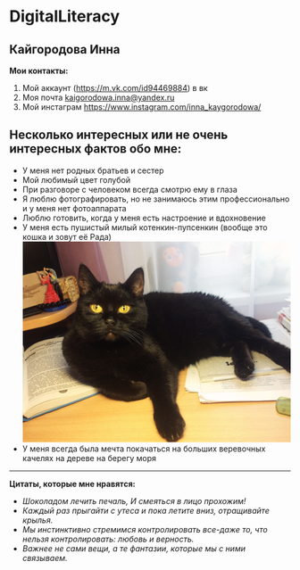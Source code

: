 # DigitalLiteracy
## Кайгородова Инна
**Мои контакты:**
1. Мой аккаунт (https://m.vk.com/id94469884) в вк  
2. Моя почта <kaigorodowa.inna@yandex.ru>
3. Мой инстаграм <https://www.instagram.com/inna_kaygorodowa/>
## Несколько интересных или не очень интересных фактов обо мне:
- У меня нет родных братьев и сестер
- Мой любимый цвет голубой
- При разговоре с человеком всегда смотрю ему в глаза
- Я люблю фотографировать, но не занимаюсь этим профессионально и у меня нет фотоаппарата
- Люблю готовить, когда у меня есть настроение и вдохновение
- У меня есть пушистый милый котенкин-пупсенкин (вообще это кошка и зовут её Рада)
![](https://github.com/supergroup176/DigitalLiteracy/blob/57eec7cdf51d4b80e77ee42385f3fbdf2205908b/DYKH2968.jpg "кися")
- У меня всегда была мечта покачаться на больших веревочных качелях на дереве на берегу моря

-----
**Цитаты, которые мне нравятся:**
- *Шоколадом лечить печаль, И смеяться в лицо прохожим!*
- *Каждый раз прыгайти с утеса и пока летите вниз, отращивайте крылья.*
- *Мы инстинктивно стремимся контролировать все-даже то, что нельзя контролировать: любовь и верность.*
- *Важнее не сами вещи, а те фантазии, которые мы с ними связываем.*

